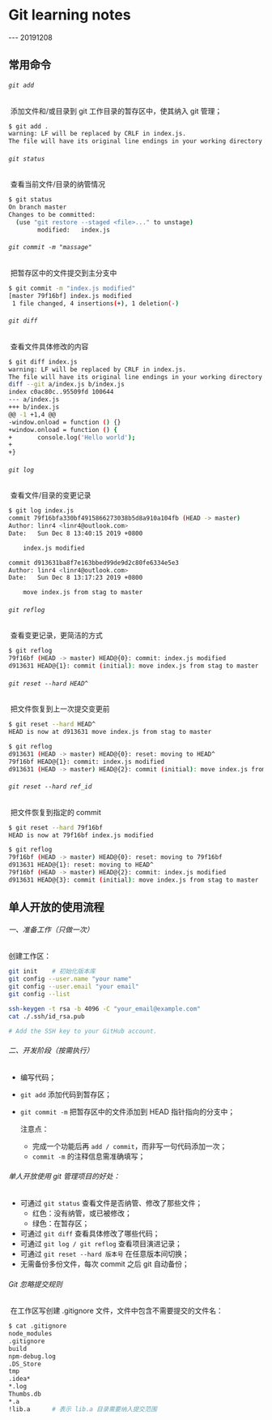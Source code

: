 # Git learning notes

--- 20191208



## 常用命令



###### `git add ` 

​	添加文件和/或目录到 git 工作目录的暂存区中，使其纳入 git 管理；

```sh
$ git add .
warning: LF will be replaced by CRLF in index.js.
The file will have its original line endings in your working directory
```



###### `git status`

​	查看当前文件/目录的纳管情况

```sh
$ git status
On branch master
Changes to be committed:
  (use "git restore --staged <file>..." to unstage)
        modified:   index.js
```



###### `git commit -m "massage"`

​	把暂存区中的文件提交到主分支中

```sh
$ git commit -m "index.js modified"
[master 79f16bf] index.js modified
 1 file changed, 4 insertions(+), 1 deletion(-)
```



###### `git diff`

​	查看文件具体修改的内容

```sh
$ git diff index.js
warning: LF will be replaced by CRLF in index.js.
The file will have its original line endings in your working directory
diff --git a/index.js b/index.js
index c0ac80c..95509fd 100644
--- a/index.js
+++ b/index.js
@@ -1 +1,4 @@
-window.onload = function () {}
+window.onload = function () {
+       console.log('Hello world');
+
+}
```



###### `git log`

​	查看文件/目录的变更记录

```sh
$ git log index.js
commit 79f16bfa330bf4915866273038b5d8a910a104fb (HEAD -> master)
Author: linr4 <linr4@outlook.com>
Date:   Sun Dec 8 13:40:15 2019 +0800

    index.js modified

commit d913631ba8f7e163bbed99de9d2c80fe6334e5e3
Author: linr4 <linr4@outlook.com>
Date:   Sun Dec 8 13:17:23 2019 +0800

    move index.js from stag to master
```



###### `git reflog`

​	查看变更记录，更简洁的方式

```sh
$ git reflog
79f16bf (HEAD -> master) HEAD@{0}: commit: index.js modified
d913631 HEAD@{1}: commit (initial): move index.js from stag to master
```



###### `git reset --hard HEAD^`

​	把文件恢复到上一次提交变更前

```sh
$ git reset --hard HEAD^
HEAD is now at d913631 move index.js from stag to master

$ git reflog
d913631 (HEAD -> master) HEAD@{0}: reset: moving to HEAD^
79f16bf HEAD@{1}: commit: index.js modified
d913631 (HEAD -> master) HEAD@{2}: commit (initial): move index.js from stag to master
```



###### `git reset --hard ref_id`

​	把文件恢复到指定的 commit

```sh
$ git reset --hard 79f16bf
HEAD is now at 79f16bf index.js modified

$ git reflog
79f16bf (HEAD -> master) HEAD@{0}: reset: moving to 79f16bf
d913631 HEAD@{1}: reset: moving to HEAD^
79f16bf (HEAD -> master) HEAD@{2}: commit: index.js modified
d913631 HEAD@{3}: commit (initial): move index.js from stag to master
```





## 单人开放的使用流程



###### 一、准备工作（只做一次）

创建工作区：

```sh
git init	# 初始化版本库
git config --user.name "your name"
git config --user.email "your email"
git config --list

ssh-keygen -t rsa -b 4096 -C "your_email@example.com"
cat ./.ssh/id_rsa.pub

# Add the SSH key to your GitHub account.
```

###### 二、开发阶段（按需执行）

* 编写代码；

* `git add` 添加代码到暂存区；

* `git commit -m` 把暂存区中的文件添加到 HEAD 指针指向的分支中；

  注意点：

  * 完成一个功能后再 `add / commit`，而非写一句代码添加一次；
  * `commit -m` 的注释信息需准确填写；



###### 单人开放使用 git 管理项目的好处：

* 可通过 `git status` 查看文件是否纳管、修改了那些文件；
  * 红色：没有纳管，或已被修改；
  * 绿色：在暂存区；
* 可通过 `git diff` 查看具体修改了哪些代码；
* 可通过 `git log / git reflog` 查看项目演进记录；
* 可通过 `git reset --hard 版本号` 在任意版本间切换；
* 无需备份多份文件，每次 commit 之后 git 自动备份； 



###### Git 忽略提交规则

​	在工作区写创建 .gitignore 文件，文件中包含不需要提交的文件名：

```sh
$ cat .gitignore
node_modules
.gitignore
build
npm-debug.log
.DS_Store
tmp
.idea*
*.log
Thumbs.db
*.a
!lib.a		# 表示 lib.a 目录需要纳入提交范围
```

